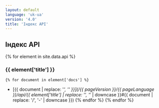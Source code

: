 ```yaml
---
layout: default
language: 'uk-ua'
version: '4.0'
title: 'Індекс API'
---
```


## Індекс API
{% for element in site.data.api %}
### {{ element['title'] }}
    {% for document in element['docs'] %}
* [{{ document | replace: '_', '\' }}](/{{ pageVersion }}/{{ pageLanguage }}/api/{{ element['title'] | replace: '\', '_' | downcase }}#{{ document | replace: '/', '-' | downcase }})
    {% endfor %}
{% endfor %}
